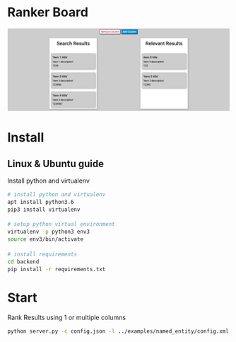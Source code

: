 
# Ranker Board

![Ranker Board](/images/screenshots/ranker.png "Ranker Board")

# Install

## Linux & Ubuntu guide

Install python and virtualenv

```bash
# install python and virtualenv
apt install python3.6
pip3 install virtualenv

# setup python virtual environment
virtualenv -p python3 env3
source env3/bin/activate

# install requirements
cd backend
pip install -r requirements.txt
```

# Start

Rank Results using 1 or multiple columns

```bash
python server.py -c config.json -l ../examples/named_entity/config.xml -i ../examples/ranker/tasks.json -o output
```
